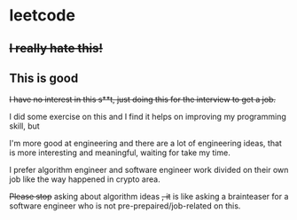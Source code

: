 leetcode
=============

~~I really hate this!~~
-------
This is good
-------

~~I have no interest in this s**t, just doing this for the interview to get a job.~~

I did some exercise on this and I find it helps on improving my programming skill, but

I'm more good at engineering and there are a lot of engineering ideas, that is more interesting and meaningful, waiting for take my time.

I prefer algorithm engineer and software engineer work divided on their own job like the way happened in crypto area.

~~Please stop~~ asking about algorithm ideas ~~, it~~ is like asking a brainteaser for a software engineer who is not pre-prepaired/job-related on this.
